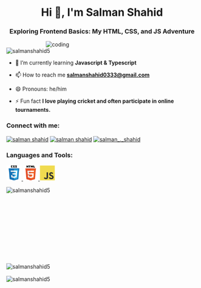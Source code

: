 <h1 align="center">Hi 👋, I'm Salman Shahid</h1>
<h3 align="center">Exploring Frontend Basics: My HTML, CSS, and JS Adventure</h3>

<img align="right" alt="coding" width="400" src="https://camo.githubusercontent.com/9792d43627b178fd4a45bcabb3647d7b34a62d64baf96a19abf6ea19d5cea8dd/68747470733a2f2f63646e2e6472696262626c652e636f6d2f75736572732f313138373833362f73637265656e73686f74732f363533393432392f70726f6772616d65722e676966">

<p align="left"> <img src="https://komarev.com/ghpvc/?username=salmanshahid5&label=Profile%20views&color=0e75b6&style=flat" alt="salmanshahid5" /> </p>

- 🌱 I’m currently learning **Javascript & Typescript**

- 📫 How to reach me **salmanshahid0333@gmail.com**

- 😄 Pronouns: he/him

- ⚡ Fun fact **I love playing cricket and often participate in online tournaments.**

<h3 align="left">Connect with me:</h3>
<p align="left">
<a href="https://linkedin.com/in/Salman Shahid" target="blank"><img align="center" src="https://raw.githubusercontent.com/rahuldkjain/github-profile-readme-generator/master/src/images/icons/Social/linked-in-alt.svg" alt="salman shahid" height="30" width="40" /></a>
<a href="https://fb.com/Salman Shahid" target="blank"><img align="center" src="https://raw.githubusercontent.com/rahuldkjain/github-profile-readme-generator/master/src/images/icons/Social/facebook.svg" alt="salman shahid" height="30" width="40" /></a>
<a href="https://instagram.com/salman_._shahid" target="blank"><img align="center" src="https://raw.githubusercontent.com/rahuldkjain/github-profile-readme-generator/master/src/images/icons/Social/instagram.svg" alt="salman_._shahid" height="30" width="40" /></a>
</p>

<h3 align="left">Languages and Tools:</h3>
<p align="left"> <a href="https://www.w3schools.com/css/" target="_blank" rel="noreferrer"> <img src="https://raw.githubusercontent.com/devicons/devicon/master/icons/css3/css3-original-wordmark.svg" alt="css3" width="40" height="40"/> </a> <a href="https://www.w3.org/html/" target="_blank" rel="noreferrer"> <img src="https://raw.githubusercontent.com/devicons/devicon/master/icons/html5/html5-original-wordmark.svg" alt="html5" width="40" height="40"/> </a> <a href="https://developer.mozilla.org/en-US/docs/Web/JavaScript" target="_blank" rel="noreferrer"> <img src="https://raw.githubusercontent.com/devicons/devicon/master/icons/javascript/javascript-original.svg" alt="javascript" width="40" height="40"/> </a> </p>

<p><img align="left" src="https://github-readme-stats.vercel.app/api/top-langs?username=salmanshahid5&show_icons=true&locale=en&layout=compact" alt="salmanshahid5" width="400" height="200" /></p>

<p>&nbsp;<img align="center" src="https://github-readme-stats.vercel.app/api?username=salmanshahid5&show_icons=true&locale=en" alt="salmanshahid5" width="400" height="200" /></p>

<p><img align="center" src="https://github-readme-streak-stats.herokuapp.com/?user=salmanshahid5&" alt="salmanshahid5" width="400" height="200" /></p>


<!---
salmanshahid5/salmanshahid5 is a ✨ special ✨ repository because its `README.md` (this file) appears on your GitHub profile.
You can click the Preview link to take a look at your changes.
--->
